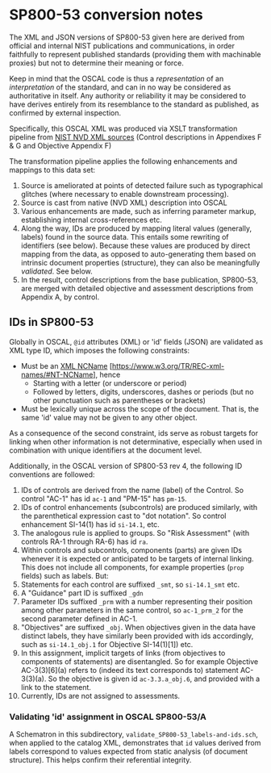 # SP800-53 conversion notes

The XML and JSON versions of SP800-53 given here are derived from official and internal NIST publications and communications, in order faithfully to represent published standards (providing them with machinable proxies) but not to determine their meaning or force.

Keep in mind that the OSCAL code is thus a *representation* of an *interpretation* of the standard, and can in no way be considered as authoritative in itself. Any authority or reliability it may be considered to have derives entirely from its resemblance to the standard as published, as confirmed by external inspection.

Specifically, this OSCAL XML was produced via XSLT transformation pipeline from 
[NIST NVD XML sources](https://nvd.nist.gov/800-53) (Control descriptions in Appendixes F & G and Objective Appendix F)

The transformation pipeline applies the following enhancements and mappings to this data set:

1. Source is ameliorated at points of detected failure such as typographical glitches (where necessary to enable downstream processing).
1. Source is cast from native (NVD XML) description into OSCAL
1. Various enhancements are made, such as inferring parameter markup, establishing internal cross-references etc.
1. Along the way, IDs are produced by mapping literal values (generally, labels) found in the source data. This entails some rewriting of identifiers (see below). Because these values are produced by direct mapping from the data, as opposed to auto-generating them based on intrinsic document properties (structure), they can also be meaningfully *validated*. See below.
1. In the result, control descriptions from the base publication, SP800-53, are merged with detailed objective and assessment descriptions from Appendix A, by control.

## IDs in SP800-53

Globally in OSCAL, `@id` attributes (XML) or 'id' fields (JSON) are validated as XML type ID, which imposes the following constraints:

- Must be an
[XML NCName](https://www.w3.org/TR/REC-xml-names/#NT-NCName)
[https://www.w3.org/TR/REC-xml-names/#NT-NCName], hence
   - Starting with a letter (or underscore or period)
   - Followed by letters, digits, underscores, dashes or periods (but no other punctuation such as parentheses or brackets)
- Must be lexically unique across the scope of the document. That is, the same 'id' value may not be given to any other object.

As a consequence of the second constraint, ids serve as robust targets for linking when other information is not determinative, especially when used in combination with unique identifiers at the document level.

Additionally, in the OSCAL version of SP800-53 rev 4, the following ID conventions are followed:

1. IDs of controls are derived from the name (label) of the Control. So control "AC-1" has id `ac-1` and "PM-15" has `pm-15`.
1. IDs of control enhancements (subcontrols) are produced similarly, with the parenthetical expression cast to "dot notation". So control enhancement SI-14(1) has id `si-14.1`, etc.
1. The analogous rule is applied to groups. So "Risk Assessment" (with controls RA-1 through RA-6) has id `ra`.
1. Within controls and subcontrols, components (parts) are given IDs whenever it is expected or anticipated to be targets of internal linking. This does not include all components, for example properties (`prop` fields) such as labels. But:
  1. Statements for each control are suffixed `_smt`, so `si-14.1_smt` etc.
  1. A "Guidance" part ID is suffixed `_gdn`
  1. Parameter IDs suffixed `_prm` with a number representing their position among other parameters in the same control, so `ac-1_prm_2` for the second parameter defined in AC-1.
  1. "Objectives" are suffixed `_obj`. When objectives given in the data have distinct labels, they have similarly been provided with ids accordingly, such as `si-14.1_obj.1` for Objective SI-14\(1\)\[1\])  etc.
  1. In this assignment, implicit targets of links (from objectives to components of statements) are disentangled. So for example Objective AC-3(3)\[6]\(a) refers to (indeed its text corresponds to) statement AC-3(3)(a). So the objective is given id `ac-3.3.a_obj.6`, and provided with a link to the statement.  
  1. Currently, IDs are not assigned to assessments.


### Validating 'id' assignment in OSCAL SP800-53/A

A Schematron in this subdirectory, `validate_SP800-53_labels-and-ids.sch`, when applied to the catalog XML, demonstrates that `id` values derived from labels correspond to values expected from static analysis (of document structure). This helps confirm their referential integrity.
